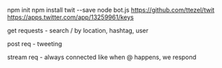 npm init
npm install twit --save
node bot.js
https://github.com/ttezel/twit
https://apps.twitter.com/app/13259961/keys

get requests - search / by location, hashtag, user

post req - tweeting

stream req - always connected
like when @ happens, we respond
